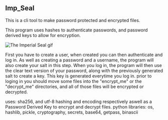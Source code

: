 ## Imp_Seal
This is a cli tool to make password protected and encrypted files.

This program uses hashes to authenticate passwords, and password derived keys to allow for encryption.

![The Imperial Seal gif]([https://media.tenor.com/TJvBUhzP7KgAAAAC/russian-navy-seals-dive.gif])

First you have to create a user, when created you can then authenticate and log in. As well as creating a password and a username, the program will also create your salt in this step. When you log in, the program will then use the clear text version of your password, along with the previously generated salt to create a key. This key is generated everytime you log in. prior to loging in you should move some files into the "encrypt_me" or the "decrypt_me" directories, and all of those files will be encrypted or decrypted.

uses: sha256, and utf-8 hashing and encoding respectively aswell as a Password Derived Key to encrypt and decrypt files.
python libraries: os, hashlib, pickle, cryptography, secrets, base64, getpass, binascii
